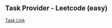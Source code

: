 ## Task Provider - Leetcode (easy)

[Task Link](https://leetcode.com/problems/diameter-of-binary-tree/description/?envType=daily-question&envId=2024-02-27)